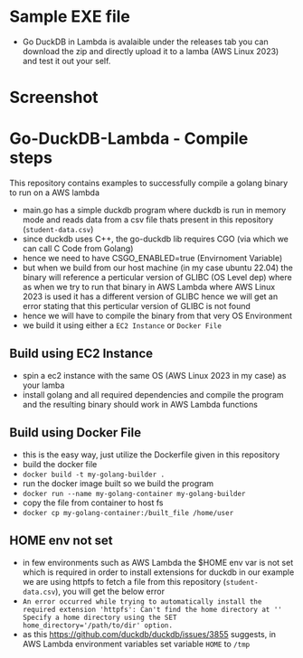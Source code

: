 # Sample EXE file
- Go DuckDB in Lambda is avalaible under the releases tab you can download the zip and directly upload it to a lamba (AWS Linux 2023) and test it out your self.

# Screenshot



# Go-DuckDB-Lambda - Compile steps
This repository contains examples to successfully compile a golang binary to run on a AWS lambda

- main.go has a simple duckdb program where duckdb is run in memory mode and reads data from a csv file thats present in this repository (`student-data.csv`)
- since duckdb uses C++, the go-duckdb lib requires CGO (via which we can call C Code from Golang)
- hence we need to have CSGO_ENABLED=true (Envirnoment Variable)
- but when we build from our host machine (in my case ubuntu 22.04) the binary will reference a perticular version of GLIBC (OS Level dep) where as when we try to run that binary in AWS Lambda where AWS Linux 2023 is used it has a different version of GLIBC hence we will get an error stating that this perticular version of GLIBC is not found
- hence we will have to compile the binary from that very OS Environment
- we build it using either a `EC2 Instance` or `Docker File`
## Build using EC2 Instance
- spin a ec2 instance with the same OS (AWS Linux 2023 in my case) as your lamba
- install golang and all required dependencies and compile the program and the resulting binary should work in AWS Lambda functions
## Build using Docker File
- this is the easy way, just utilize the Dockerfile given in this repository
- build the docker file
- `docker build -t my-golang-builder .`
- run the docker image built so we build the program
- `docker run --name my-golang-container my-golang-builder`
- copy the file from container to host fs 
- `docker cp my-golang-container:/built_file /home/user`

## HOME env not set
- in few environments such as AWS Lambda the $HOME env var is not set which is required in order to install extensions for duckdb in our example we are using httpfs to fetch a file from this repository (`student-data.csv`), you will get the below error
- `An error occurred while trying to automatically install the required extension 'httpfs':
	Can't find the home directory at ''
	Specify a home directory using the SET home_directory='/path/to/dir' option.`
- as this https://github.com/duckdb/duckdb/issues/3855 suggests, in AWS Lambda environment variables set variable `HOME` to `/tmp`


